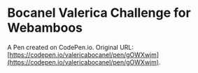# Bocanel Valerica Challenge  for Webamboos

A Pen created on CodePen.io. Original URL: [https://codepen.io/valericabocanel/pen/gOWXwjm](https://codepen.io/valericabocanel/pen/gOWXwjm).


